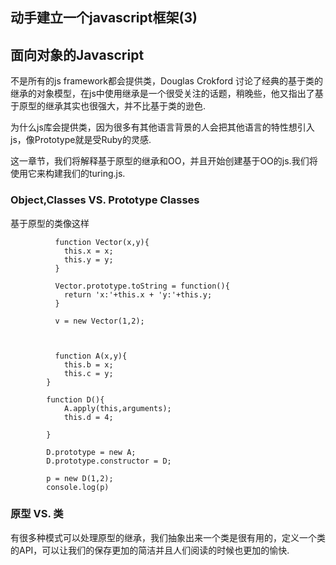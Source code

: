 ## 动手建立一个javascript框架(3)

## 面向对象的Javascript

不是所有的js framework都会提供类，Douglas Crokford 讨论了经典的基于类的继承的对象模型，在js中使用继承是一个很受关注的话题，稍晚些，他又指出了基于原型的继承其实也很强大，并不比基于类的逊色.

为什么js库会提供类，因为很多有其他语言背景的人会把其他语言的特性想引入js，像Prototype就是受Ruby的灵感.

这一章节，我们将解释基于原型的继承和OO，并且开始创建基于OO的js.我们将使用它来构建我们的turing.js.

### Object,Classes VS. Prototype Classes

基于原型的类像这样

```
		  function Vector(x,y){
		    this.x = x;
		    this.y = y;
		  }

		  Vector.prototype.toString = function(){
		    return 'x:'+this.x + 'y:'+this.y;
		  }

		  v = new Vector(1,2);



		  function A(x,y){
			this.b = x;
			this.c = y;
		}

		function D(){
			A.apply(this,arguments);
			this.d = 4;

		}

		D.prototype = new A;
		D.prototype.constructor = D;

		p = new D(1,2);
		console.log(p)

```


### 原型 VS. 类

有很多种模式可以处理原型的继承，我们抽象出来一个类是很有用的，定义一个类的API，可以让我们的保存更加的简洁并且人们阅读的时候也更加的愉快.










